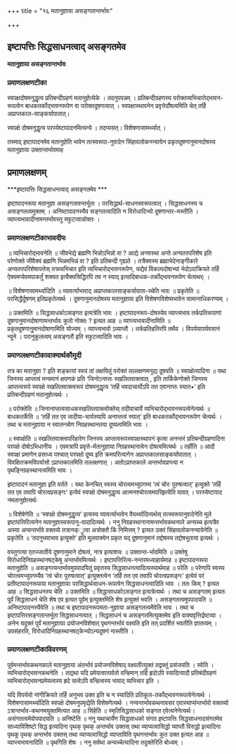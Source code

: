 +++
title = "१६ मतानुज्ञाया असङ्गतान्तर्भावः"

+++


## इष्टापत्तिः सिद्धसाधनत्वाद् असङ्गतमेव

**मतानुज्ञाया असङ्गतान्तर्भावः** 

### **प्रमाणलक्षणटीका**

स्वपक्षदोषमनुद्धृत्य प्रतिबन्दीग्रहणं मतानुज्ञेत्येके । तदनुपपन्नम् । प्रतिबन्दीग्रहणस्य परोक्तव्यभिचारोद्भावन-रूपत्वेन बाधकतर्कोद्भावनरूपेण वा परोक्तदूषणत्वात् । स्वपक्षास्थापनेन प्रवृत्तेर्दोषत्वमिति चेत् तर्हि अप्राप्तकाल-साङ्कर्यापातात्।

स्वपक्षे दोषमनुद्धृत्य परस्येष्टापादनमित्यन्ये । तदप्यसत्। विशेषणासामर्थ्यात् ।

तस्माद् इष्टापादनमेव मतानुज्ञेति भावेन तत्स्वरूपा-नुवादेन सिंहावलोकनन्यायेन प्रकृतदूषणानुमानदोषस्य मतानुज्ञाया उक्तान्तर्भावमाह

## प्रमाणलक्षणम् 

***इष्टापत्तिः सिद्धसाधनत्वाद् असङ्गतमेव ***

इष्टापादनरूपा मतानुज्ञा असङ्गतावन्तर्भूता । परसिद्धार्थ-साधनस्वरूपत्वात् । सिद्धसाधनस्य च असङ्गतत्वमुक्तम् । अनिष्टापादनस्यैव सङ्गतत्वादिति न विरोधादिभ्यो दूषणान्तर-मस्तीति । व्याप्त्यभावादीनामन्तर्भावस्तु स्फुटत्वान्नोक्तः ।

### **प्रमाणलक्षणटीकाभावदीपः**

॥ व्यभिचारोद्भावनेति ॥ जीवभेद्ये ब्रह्मणि भिन्नोऽभिन्नो वा ? आद्ये अनवस्था अन्ते अन्यतरपरिशेष इति परेणोक्ते जीवैक्यं ब्रह्मणि भिन्नमभिन्नं वा ? इति प्रतिबन्दी गृह्यते । तत्रैक्यस्य ब्रह्माभेदेनाङ्गीकारे
अन्यतरपरिशेषापत्तेस् तत्रव्यभिचार इति व्यभिचारोद्भावनरूपेण, यद्येवं विकल्पदोषाभ्यां भेदोऽपाक्रियते तर्हि ऐक्यमप्येवमपाकर्तुं शक्यत इत्यैक्यसिद्धिरपि तव न स्याद् इत्यादिबाधक-तर्कोद्भावनरूपेण चेत्यथर्ः ।

॥ विशेषणासामर्थ्यादिति ॥ व्यावर्त्याभावाद् अप्राप्तकालसाङ्कर्यापाता-च्चेति भावः ॥ प्रकृतेति ॥ परसिद्धैर्दूषणम् इतिप्रकृतेत्यर्थः । दूषणानुमानदोषस्य मतानुज्ञाया इति विशेषणविशेष्यभावेन सामानाधिकरण्यम् ।

॥ उक्तमिति ॥ सिद्धसाधकोऽसङ्गत इत्यत्रेति भावः । इष्टापादनरूप-दोषस्येव व्याप्त्यभाव तर्कप्रतिरूपाणां दूषणानुमानदोषाणामन्तर्भावः कुतो नोक्तः ? इत्यत आह ॥ व्याप्त्यभावादीनामिति ॥ प्रकृतदूषणानुुमानदोषाणामिति योज्यम् । व्याप्त्यभावो ऽव्याप्तौ । तर्कप्रतिहतिरपि तथैव । विपर्ययापर्यवसानं न्यूने । परानुकूलत्वम् असङ्गतौ इति स्फुटत्वादिति भावः ।

### **प्रमाणलक्षणटीकावाक्यार्थकौमुदी**

तत्र का मतानुज्ञा ? इति शङ्कायां स्वयं तां लक्षयितुं परोक्तं तल्लक्षणमनूद्य दूषयति ॥ स्वपक्षेत्यादिना ॥ यथा जिनस्य आप्तत्वं मन्यमानं क्षपणकं प्रति ‘जिनोऽनाप्तः स्खलितवाक्त्वात् , इति तार्किकेणोक्ते जिनस्य आप्तत्वरूपे स्वपक्षे स्खलितवाक्त्वरूपं दोषमनुद्धृत्य ‘तर्हि भवदाचार्योऽपि तत एवानाप्तः स्यात•’ इति प्रतिबन्दीग्रहणं मतानुज्ञेत्यर्थः ।

॥ परोक्तेति ॥ जिनानाप्तत्वसाधकस्खलितवाक्त्वोक्तेस् तदीयाचार्ये व्यभिचारोद्भावनरूपत्वेनेत्यर्थः ॥ बाधकतर्केति ॥ ‘तर्हि तत एव त्वदीया-चार्यस्यापि अनाप्तत्वं स्यात्’ इति बाधकतर्कोद्भावनरूपेण चेत्यर्थः । तथा च मतानुज्ञाया न स्वातन्त्र्येण निग्रहस्थानतया दूष्यत्वमिति भावः ।

॥ स्वपक्षेति ॥ स्खलितवाक्त्वपरिहारेण जिनस्य आप्तत्वरूपस्वपक्षस्थापनं कृत्वा अनन्तरं प्रतिबन्दीग्रहणादिना परपक्षे दोषोऽभिधानीयः । एवमत्रापि प्रवृत्ते-र्मतानुज्ञाया निग्रहस्थानत्वेन दोषत्वमित्यर्थः ॥ तर्हीति ॥ आदौ स्वपक्षं प्रमाणेन प्रसाध्य पश्चात् परपक्षो दूष्य इति क्रमपरित्यागेन अप्राप्तकालसाङ्कर्यापातात् । विवक्षितक्रमविपर्यासो ऽप्राप्तकालमिति तल्लक्षणात् । अतोऽप्राप्तकाले अन्तर्भावप्राप्त्या न पृथङ्निग्रहस्थानत्वमिति भावः ।

इष्टापादनं मतानुज्ञा इति वर्तते । यथा केनचित् स्वस्य चोरत्वमभ्युपगम्य ‘त्वं चोरः पुरुषत्वात्’ इत्युक्ते ‘तर्हि तत एव तवापि चोरत्वप्रसङ्गः’ इत्येवं स्वपक्षे दोषमनुद्धृत्य आत्मनश्चोरत्वमपरिहृत्येति यावत् । परस्येष्टापाद नंमतानुज्ञेत्यर्थः

॥ विशेषेणेति ॥ ‘स्वपक्षे दोषमनुद्धृत्य’ इत्यस्य व्यावर्त्याभावेन वैयर्थ्यादित्यर्थस् तत्स्वरूपानुवादेनेति मूले इष्टापत्तिरित्यनेन मतानुज्ञास्वरूपानु-वादादित्यर्थः । ननु निग्रहस्थानानामन्तर्भावकथनपरे अन्यच्च इत्यत्रैव अस्या अप्यन्तर्भावे वक्तव्ये तत्रानक्ुत्वा अत्रोक्तौ किं निमित्तम् ? इत्यत उक्तं सिंहावलोकनन्यायेनेति ॥ प्रकृतेति ॥ ‘तदनुभवाभाव इत्युक्ते’ इति मूलवाक्येन प्रकृत यद् दूषणानुमानं तद्दोषस्य तद्दोषभूताया इत्यर्थः ।

वस्तुगत्या एतज्जातीये दूषणानुमाने दोषत्वं, नात्र इत्याशयः ॥ उक्तान्त-र्भावमिति ॥ उक्तेषु विरोधादिनिग्रहस्थानषट्केषु अन्तर्भावमित्यर्थः । इष्टापत्तिरित्य-नन्तरमध्याहार्यमाह ॥ इष्टापादनरूपा मतानुज्ञेति ॥ असङ्गत्यन्तर्भावमुपपादयितुं प्रवृत्तस्य सिद्धसाधनत्वादित्यस्यार्थमाह ॥ परेति ॥ परेणापि स्वस्य चोरत्वमभ्युपगम्यैव ‘त्वं चोरः पुरुषत्वात्’ इत्युक्तत्वेन ‘तर्हि तत एव तवापि चोरत्वप्रसङ्गः’ इत्येवं परं प्रतीष्टापादनरूपाया मतानुज्ञायाः परसिद्धार्थसाधन-रूपत्वेन सिद्धसाधनत्वादिति भावः । ततः किम् ? इत्यत आह ॥ सिद्धसाधनस्य चेति ॥ उक्तमिति ॥ सिद्धासाधकोऽसङ्गत इत्यत्रेत्यर्थः । तथा च असङ्गतम् इत्यतः पूर्वं सिद्धसाधनं चेति शेष एव इत्यत पूर्वम् इत्युक्तमिति शेष इत्युक्तं भवति । असङ्गतत्वमुपपादयति ॥ अनिष्टापादनस्यैवेति ॥ तथा च इष्टापादनरूपमता-नुज्ञाया असङ्गतत्वमेेवेति भावः । तथा च इष्टापत्तिरसङ्गतान्तर्भूता सिद्धसाधनत्वात् । सिद्धसाधनं च असङ्गतमित्युक्तमेव इति वाक्यवृत्तिर्द्रष्टव्या । अनेन यदुक्तं पूर्वं मतानुज्ञायाः प्रयोजनविशेषात् पृथगन्तर्भावं वक्ष्यति इति तत् प्रदर्शितं भवतीति ज्ञातव्यम् । उपसंहरति, विरोधादिनिग्रहस्थानषट्केभ्योऽन्यदूषणं नास्तीति ।

### **प्रमाणलक्षणटीकाविवरणम्**

पूर्वमन्तर्भावकथनकाले मतानुज्ञाया अंतर्भावं प्रयोजनविशेषाद् वक्ष्यतीत्युक्तं तद्वक्तुं प्रसंजयति । स्वेति । व्यभिचारोद्भावनकथनेति । तद्यथा यदि प्रमेयत्वात्पर्वतो वन्हिमान् तर्हि हृदोऽपि स्यादित्यादौ प्रतिबंदीग्रहणं व्यभिचारोद्भावनप्रमेयत्वस्य ह्रदे सत्वेऽपि वन्हित्वस्य भावाद् व्यभिचार इति ।

यदि विपर्ययो नांगीक्रियते तर्हि अनुभव उक्त इति च न स्यादिति प्रतिकूल-तर्कोद्भावनरूपत्वेनेत्यर्थः । विशेषणासामर्थ्यादिति स्वपक्षे दोषमनुपमृद्येति विशेषणेत्यर्थः । नन्वन्तर्भावकथनावसर एवास्याप्यंन्तर्भावो वक्तव्यो ऽत्रान्तर्भाव-कथनमयुक्तमित्यत आह ॥ सिंहेति ॥ स्मृतिसिद्धसाधको सङ्गत एवेत्यनेनेत्यर्थः। असंगतत्वमेवोपपादयति ॥ अनिष्टेति ॥ ननु यथाचार्येण सिद्धसाधको संगत इष्टापत्तिः सिद्धसाधनादसंगतमेव साध्याविशिष्टो सिद्ध इत्यादिना पृथक् पृथक् अन्तर्भाव उक्तस् तथा व्याप्यत्वासिद्धो व्याप्तौ विरुद्धो इत्यादिना पृथकू पृथक् अन्तर्भाव उक्तस् तथा व्याप्यत्वासिद्धो व्याप्ताविति पृथगन्तर्भावः कुत उक्त इत्यत आह ॥ व्याप्त्यभावनादिति ॥ पृथगिति शेषः । ननु सर्वथा अन्यच्चेत्यादिना तदुक्तेरिति बोध्यम् ।

